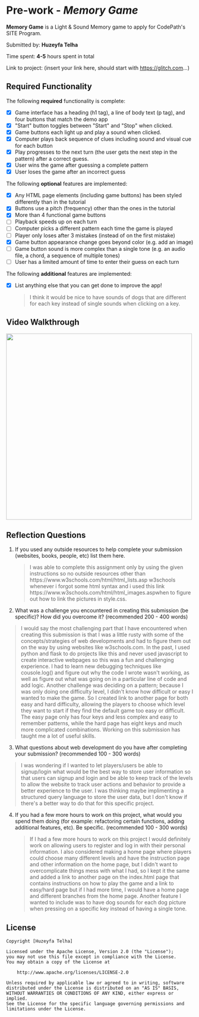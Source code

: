 # Pre-work - _Memory Game_

**Memory Game** is a Light & Sound Memory game to apply for CodePath's SITE Program.

Submitted by: **Huzeyfa Telha**

Time spent: **4-5** hours spent in total

Link to project: (insert your link here, should start with https://glitch.com...)

## Required Functionality

The following **required** functionality is complete:

- [x] Game interface has a heading (h1 tag), a line of body text (p tag), and four buttons that match the demo app
- [x] "Start" button toggles between "Start" and "Stop" when clicked.
- [x] Game buttons each light up and play a sound when clicked.
- [x] Computer plays back sequence of clues including sound and visual cue for each button
- [x] Play progresses to the next turn (the user gets the next step in the pattern) after a correct guess.
- [x] User wins the game after guessing a complete pattern
- [x] User loses the game after an incorrect guess

The following **optional** features are implemented:

- [x] Any HTML page elements (including game buttons) has been styled differently than in the tutorial
- [x] Buttons use a pitch (frequency) other than the ones in the tutorial
- [x] More than 4 functional game buttons
- [ ] Playback speeds up on each turn
- [ ] Computer picks a different pattern each time the game is played
- [ ] Player only loses after 3 mistakes (instead of on the first mistake)
- [x] Game button appearance change goes beyond color (e.g. add an image)
- [ ] Game button sound is more complex than a single tone (e.g. an audio file, a chord, a sequence of multiple tones)
- [ ] User has a limited amount of time to enter their guess on each turn

The following **additional** features are implemented:

- [x] List anything else that you can get done to improve the app!
      <blockquote>
      I think it would be nice to have sounds of dogs that are different for each key 
      instead of single sounds when clicking on a key. 
      </blockquote>

## Video Walkthrough


<img src="https://recordit.co/x3H85ZjUaa.gif" width=500><br>

## Reflection Questions

1. If you used any outside resources to help complete your submission (websites, books, people, etc) list them here.
   <blockquote>
   I was able to complete this assignment only by using the given instructions so no outside resources other than
   https://www.w3schools.com/html/html_lists.asp w3schools whenever i forgot some html syntax and i used this link 
   https://www.w3schools.com/html/html_images.aspwhen to figure out how to link the pictures in style.css.
   </blockquote>   
2. What was a challenge you encountered in creating this submission (be specific)? How did you overcome it? (recommended 200 - 400 words)
  <blockquote>
  I would say the most challenging part that I have encountered when creating this submission is that I was a little rusty with some 
  of the concepts/strategies of web developments and had to figure them out on the way by using websites like w3schools.com. 
  In the past, I used python and flask to do projects like this and never used javascript to create interactive webpages so 
  this was a fun and challenging experience. I had to learn new debugging techniques like cousole.log() and figure out 
  why the code I wrote wasn't working, as well as figure out what was going on in a particular line of code and add logic. 
  Another challenge was deciding on a pattern; because I was only doing one difficulty level, I didn't know how difficult or 
  easy I wanted to make the game. So I created link to another page for both easy and hard difficulty, allowing the players 
  to choose which level they want to start if they find the default game too easy or difficult. The easy page only has four 
  keys and less complex and easy to remember patterns, while the hard page has eight keys and much more complicated combinations. 
  Working on this submission has taught me a lot of useful skills.
  </blockquote>

3. What questions about web development do you have after completing your submission? (recommended 100 - 300 words)
  <blockquote>
  I was wondering if I wanted to let players/users be able to signup/login what would be the best way to store user information
  so that users can signup and login and be able to keep track of the levels to allow the website to track user actions and behavior 
  to provide a better experience to the user. I was thinking maybe implimenting a structured query language to store the user data, 
  but I don't know if there's a better way to do that for this specific project.  
  </blockquote>

4. If you had a few more hours to work on this project, what would you spend them doing (for example: refactoring certain functions, adding additional features, etc). Be specific. (recommended 100 - 300 words)
      <blockquote>
      If I had a few more hours to work on this project I would definitely work on allowing users to register and log in with their personal information.
      I also considered making a home page where players could choose many different levels and have the instruction page and other information on the home page, 
      but I didn't want to overcomplicate things mess with what I had, so I kept it the same and added a link to another page on the index.html page that
      contains instructions on how to play the game and a link to easy/hard page but if I had more time, I would have a home page and different branches from the
      home page. Another feature I wanted to include was to have dog sounds for each dog picture when pressing on a specific key instead of having a single tone.
      </blockquote>

## License

    Copyright [Huzeyfa Telha]

    Licensed under the Apache License, Version 2.0 (the "License");
    you may not use this file except in compliance with the License.
    You may obtain a copy of the License at

        http://www.apache.org/licenses/LICENSE-2.0

    Unless required by applicable law or agreed to in writing, software
    distributed under the License is distributed on an "AS IS" BASIS,
    WITHOUT WARRANTIES OR CONDITIONS OF ANY KIND, either express or implied.
    See the License for the specific language governing permissions and
    limitations under the License.
